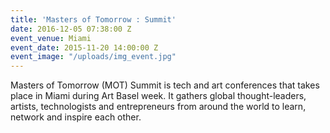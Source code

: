```yaml
---
title: 'Masters of Tomorrow : Summit'
date: 2016-12-05 07:38:00 Z
event_venue: Miami
event_date: 2015-11-20 14:00:00 Z
event_image: "/uploads/img_event.jpg"
---
```


Masters of Tomorrow (MOT) Summit is tech and art conferences that takes place in Miami during Art Basel week. It gathers global thought-leaders, artists, technologists and entrepreneurs from around the world to learn, network and inspire each other.